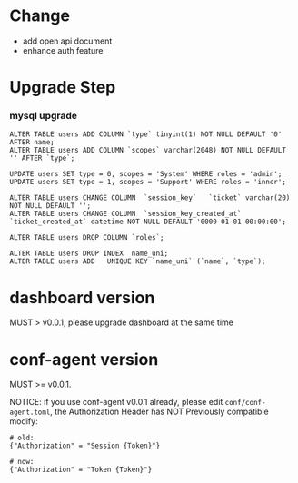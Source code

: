 # Change
- add open api document
- enhance auth feature

# Upgrade Step

### mysql upgrade
```
ALTER TABLE users ADD COLUMN `type` tinyint(1) NOT NULL DEFAULT '0' AFTER name;
ALTER TABLE users ADD COLUMN `scopes` varchar(2048) NOT NULL DEFAULT '' AFTER `type`;

UPDATE users SET type = 0, scopes = 'System' WHERE roles = 'admin';
UPDATE users SET type = 1, scopes = 'Support' WHERE roles = 'inner';

ALTER TABLE users CHANGE COLUMN  `session_key`   `ticket` varchar(20) NOT NULL DEFAULT '';
ALTER TABLE users CHANGE COLUMN  `session_key_created_at`  `ticket_created_at` datetime NOT NULL DEFAULT '0000-01-01 00:00:00';

ALTER TABLE users DROP COLUMN `roles`;

ALTER TABLE users DROP INDEX  name_uni;
ALTER TABLE users ADD   UNIQUE KEY `name_uni` (`name`, `type`);
```

# dashboard version
MUST > v0.0.1, please upgrade dashboard at the same time

# conf-agent version
MUST >= v0.0.1.

NOTICE: if you use conf-agent v0.0.1 already, please edit `conf/conf-agent.toml`, the Authorization Header has NOT Previously compatible modify:
```
# old:
{"Authorization" = "Session {Token}"}

# now:
{"Authorization" = "Token {Token}"}
```